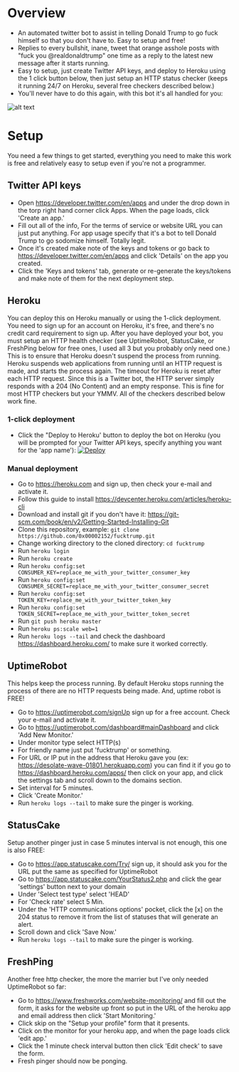 # Overview
- An automated twitter bot to assist in telling Donald Trump to go fuck himself so that you don't have to. Easy to setup and free!
- Replies to every bullshit, inane, tweet that orange asshole posts with "fuck you @realdonaldtrump" one time as a reply to the latest new message after it starts running. 
- Easy to setup, just create Twitter API keys, and deploy to Heroku using the 1 click button below, then just setup an HTTP status checker (keeps it running 24/7 on Heroku, several free checkers described below.)
- You'll never have to do this again, with this bot it's all handled for you:

![alt text](https://github.com/0x00002152/fucktrump/blob/master/example.png?raw=true)


# Setup
You need a few things to get started, everything you need to make this work is free and relatively easy to setup even if you're not a programmer.
## Twitter API keys
- Open https://developer.twitter.com/en/apps and under the drop down in the torp right hand corner click Apps. When the page loads, click 'Create an app.'
- Fill out all of the info, For the terms of service or website URL you can just put anything. For app usage specify that it's a bot to tell Donald Trump to go sodomize himself. Totally legit. 
- Once it's created  make note of the keys and tokens or go back to https://developer.twitter.com/en/apps and click 'Details' on the app you created.
- Click the 'Keys and tokens' tab, generate or re-generate the keys/tokens and make note of them for the next deployment step.

## Heroku
You can deploy this on Heroku manually or using the 1-click deployment. You need to sign up for an account on Heroku, it's free, and there's no credit card requirement to sign up. After you have deployed your bot, you must setup an HTTP health checker (see UptimeRobot, StatusCake, or FreshPing below for free ones, I used all 3 but you probably only need one.) This is to ensure that Heroku doesn't suspend the process from running. Heroku suspends web applications from running until an HTTP request is made, and starts the process again. The timeout for Heroku is reset after each HTTP request. Since this is a Twitter bot, the HTTP server simply responds with a 204 (No Content) and an empty response. This is fine for most HTTP checkers but your YMMV. All of the checkers described below work fine.

### 1-click deployment 
- Click the "Deploy to Heroku' button to deploy the bot on Heroku (you will be prompted for your Twitter API keys, specify anything you want for the 'app name'): [![Deploy](https://www.herokucdn.com/deploy/button.svg)](https://heroku.com/deploy?template=https://github.com/0x00002152/fucktrump/master)

### Manual deployment

- Go to https://heroku.com and sign up, then check your e-mail and activate it. 
- Follow this guide to install https://devcenter.heroku.com/articles/heroku-cli
- Download and install git if you don't have it: https://git-scm.com/book/en/v2/Getting-Started-Installing-Git
- Clone this repository, example: `git clone https://github.com/0x00002152/fucktrump.git`
- Change working directory to the cloned directory: `cd fucktrump`
- Run `heroku login`
- Run `heroku create`
- Run `heroku config:set CONSUMER_KEY=replace_me_with_your_twitter_consumer_key`
- Run `heroku config:set CONSUMER_SECRET=replace_me_with_your_twitter_consumer_secret`
- Run `heroku config:set TOKEN_KEY=replace_me_with_your_twitter_token_key`
- Run `heroku config:set TOKEN_SECRET=replace_me_with_your_twitter_token_secret`
- Run `git push heroku master`
- Run `heroku ps:scale web=1`
- Run `heroku logs --tail` and check the dashboard https://dashboard.heroku.com/ to make sure it worked correctly.

## UptimeRobot 
This helps keep the process running. By default Heroku stops running the process of there are no HTTP requests being made. And, uptime robot is FREE!
- Go to https://uptimerobot.com/signUp sign up for a free account. Check your e-mail and activate it.
- Go to https://uptimerobot.com/dashboard#mainDashboard and click 'Add New Monitor.'
- Under monitor type select HTTP(s)
- For friendly name just put 'fucktrump' or something.
- For URL or IP put in the address that Heroku gave you (ex: https://desolate-wave-01801.herokuapp.com) you can find it if you go to https://dashboard.heroku.com/apps/ then click on your app, and click the settings tab and scroll down to the domains section.
- Set interval for 5 minutes.
- Click 'Create Monitor.'
- Run `heroku logs --tail` to make sure the pinger is working.

## StatusCake 
Setup another pinger just in case 5 minutes interval is not enough, this one is also FREE:
- Go to https://app.statuscake.com/Try/ sign up, it should ask you for the URL put the same as specified for UptimeRobot
- Go to https://app.statuscake.com/YourStatus2.php and click the gear 'settings' button next to your domain
- Under 'Select test type' select 'HEAD'
- For 'Check rate' select 5 Min.
- Under the 'HTTP communications options' pocket, click the [x] on the 204 status to remove it from the list of statuses that will generate an alert.
- Scroll down and click 'Save Now.'
- Run `heroku logs --tail` to make sure the pinger is working.

## FreshPing 
Another free http checker, the more the marrier but I've only needed UptimeRobot so far:

- Go to https://www.freshworks.com/website-monitoring/ and fill out the form, it asks for the website up front so put in the URL of the heroku app and email address then click 'Start Monitoring.'
- Click skip on the "Setup your profile" form that it presents.
- Click on the monitor for your heroku app, and when the page loads click 'edit app.'
- Click the 1 minute check interval button then click 'Edit check' to save the form.
- Fresh pinger should now be ponging.
